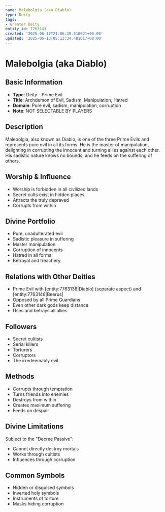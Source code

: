 ```yaml
---
name: Malebolgia (aka Diablo)
type: Deity
tags:
- Greater Deity
entity_id: 7763143
created: '2025-06-12T21:06:30.510021+00:00'
updated: '2025-06-13T05:13:34.481617+00:00'
---
```


# Malebolgia (aka Diablo)

## Basic Information
- **Type**: Deity - Prime Evil
- **Title**: Archdemon of Evil, Sadism, Manipulation, Hatred
- **Domain**: Pure evil, sadism, manipulation, corruption
- **Note**: NOT SELECTABLE BY PLAYERS

## Description
Malebolgia, also known as Diablo, is one of the three Prime Evils and represents pure evil in all its forms. He is the master of manipulation, delighting in corrupting the innocent and turning allies against each other. His sadistic nature knows no bounds, and he feeds on the suffering of others.

## Worship & Influence
- Worship is forbidden in all civilized lands
- Secret cults exist in hidden places
- Attracts the truly depraved
- Corrupts from within

## Divine Portfolio
- Pure, unadulterated evil
- Sadistic pleasure in suffering
- Master manipulation
- Corruption of innocents
- Hatred in all forms
- Betrayal and treachery

## Relations with Other Deities
- Prime Evil with [entity:7763136|Diablo] (separate aspect) and [entity:7763146|Beerus]
- Opposed by all Prime Guardians
- Even other dark gods keep distance
- Uses and betrays all allies

## Followers
- Secret cultists
- Serial killers
- Torturers
- Corruptors
- The irredeemably evil

## Methods
- Corrupts through temptation
- Turns friends into enemies
- Destroys from within
- Creates maximum suffering
- Feeds on despair

## Divine Limitations
Subject to the "Decree Passive":
- Cannot directly destroy mortals
- Works through cultists
- Influences through corruption

## Common Symbols
- Hidden or disguised symbols
- Inverted holy symbols
- Instruments of torture
- Masks hiding corruption